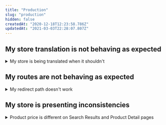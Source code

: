 ```yaml
---
title: "Production"
slug: "production"
hidden: false
createdAt: "2020-12-18T12:23:58.786Z"
updatedAt: "2021-03-03T22:28:07.807Z"
---
```

## My store translation is not behaving as expected

<details>
<summary>My store is being translated when it shouldn't</summary>

### Checking the default locale

Access the API `http://portal.vtexcommercestable.com.br/api/tenant/tenants?q={account}` and check the `defaultLocale` file.

>⚠️ Remember to replace the value between curly brackets with your VTEX account name.

If the `defaultLocale` value doesn't agree with your store locale, please [open a support ticket](https://help-tickets.vtex.com/smartlink/sso/login/zendesk) notifying this issue.
</details>

## My routes are not behaving as expected

<details>
<summary>My redirect path doesn't work</summary>

### Checking if the redirect is saved in the Rewriter

1. Using the terminal and the VTEX IO CLI, run `vtex install vtex.admin-graphql-ide@3.x` to install the GraphiQL IDE in your account.
2.  Access the GraphiQL IDE through your account admin.
3. From the dropdown list, choose the `vtex.rewriter@1.x` app.
4. Run the following query, replacing `{URL}` with the `from` path you're having trouble with:

```gql
{
   redirect {
     get(path: "/{URL}") {
        from
        to
     }
   }
}
```

The expected answer is a JSON object containing all the redirects related to that path. Take the following example:

```json
{
  "data": {
    "redirect": {
      "get": {
        "from": "/about-us",
        "to": "/my-store"
      }
    }
  }
}
``` 

#### If the query doesn't return the redirect path

Open your account admin and go to *Storefront > Pages > Redirects*. Then, save the desired URL redirects.

> ℹ️ For more information, check our doc on [managing URL redirects.](https://developers.vtex.com/docs/guides/vtex-io-documentation-managing-url-redirects)

#### If the query returns the redirect path

Check if your Store Theme, or some other app, defined a route with the same path you're trying to save your redirect.

If this route is already declared, the redirect will be ignored.
</details>

## My store is presenting inconsistencies

<details>
<summary>Product price is different on Search Results and Product Detail pages</summary>

> ℹ️ The Search Results and Product Details pages have different indexing processes. This can lead to differences in the price.

1. [Reindex](https://developers.vtex.com/docs/guides/vtex-io-documentation-understanding-how-store-url-indexing-works) the products presenting inconsistencies.

2. Check out the value declared for the [Search Result](https://developers.vtex.com/docs/guides/vtex-search-result)'s `simulationBehavior` prop. If set as `skip`, change it to `default`.

> ℹ️ When the `simulationBehavior` is set as `skip`, the Search Results page displays the cold price based on the user cache. In order to fetch and display the latest price registered in the catalog, change it to `default`.
</details>